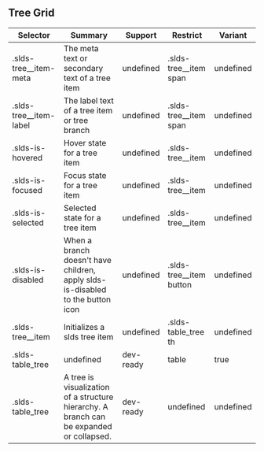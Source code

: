 

## Tree Grid

| Selector | Summary | Support | Restrict | Variant |
|-------|-------|-------|-------|-------|
| .slds-tree__item-meta | The meta text or secondary text of a tree item | undefined | .slds-tree__item span | undefined |
| .slds-tree__item-label | The label text of a tree item or tree branch | undefined | .slds-tree__item span | undefined |
| .slds-is-hovered | Hover state for a tree item | undefined | .slds-tree__item | undefined |
| .slds-is-focused | Focus state for a tree item | undefined | .slds-tree__item | undefined |
| .slds-is-selected | Selected state for a tree item | undefined | .slds-tree__item | undefined |
| .slds-is-disabled | When a branch doesn't have children, apply slds-is-disabled to the button icon | undefined | .slds-tree__item button | undefined |
| .slds-tree__item | Initializes a slds tree item | undefined | .slds-table_tree th | undefined |
| .slds-table_tree | undefined | dev-ready | table | true |
| .slds-table_tree | A tree is visualization of a structure hierarchy. A branch can be expanded or collapsed. | dev-ready | undefined | undefined |